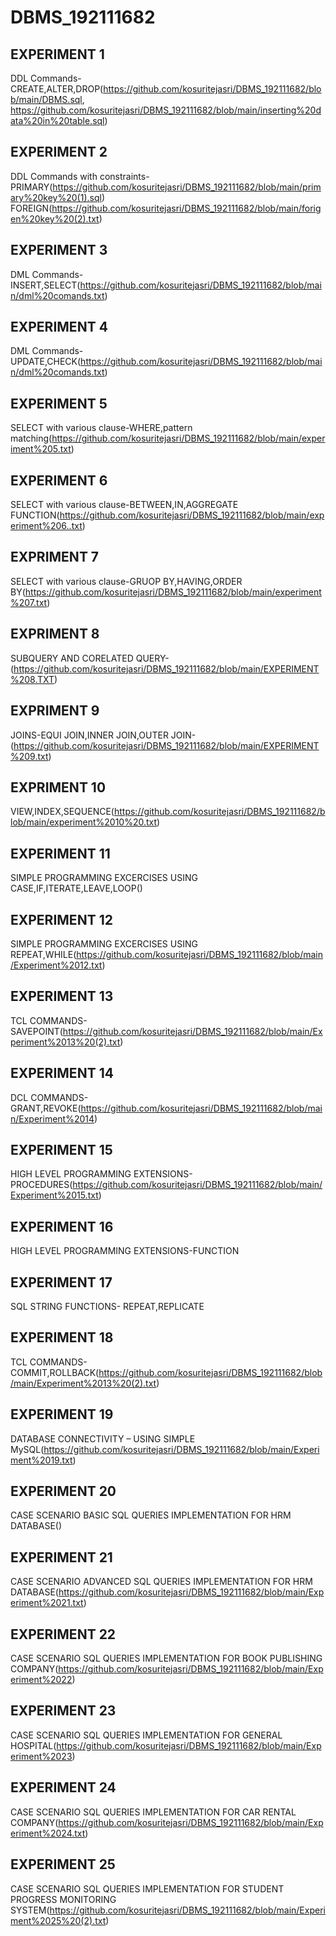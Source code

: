 # DBMS_192111682
## EXPERIMENT 1
   DDL Commands-CREATE,ALTER,DROP(https://github.com/kosuritejasri/DBMS_192111682/blob/main/DBMS.sql,
                                  https://github.com/kosuritejasri/DBMS_192111682/blob/main/inserting%20data%20in%20table.sql)
## EXPERIMENT 2
   DDL Commands with constraints-
      PRIMARY(https://github.com/kosuritejasri/DBMS_192111682/blob/main/primary%20key%20(1).sql)
      FOREIGN(https://github.com/kosuritejasri/DBMS_192111682/blob/main/forigen%20key%20(2).txt)
## EXPERIMENT 3
   DML Commands-INSERT,SELECT(https://github.com/kosuritejasri/DBMS_192111682/blob/main/dml%20comands.txt)
## EXPERIMENT 4
   DML Commands-UPDATE,CHECK(https://github.com/kosuritejasri/DBMS_192111682/blob/main/dml%20comands.txt)
## EXPERIMENT 5
   SELECT with various clause-WHERE,pattern matching(https://github.com/kosuritejasri/DBMS_192111682/blob/main/experiment%205.txt)
## EXPERIMENT 6 
   SELECT with various clause-BETWEEN,IN,AGGREGATE FUNCTION(https://github.com/kosuritejasri/DBMS_192111682/blob/main/experiment%206..txt)
## EXPRIMENT 7 
   SELECT with various clause-GRUOP BY,HAVING,ORDER BY(https://github.com/kosuritejasri/DBMS_192111682/blob/main/experiment%207.txt)
## EXPRIMENT 8
   SUBQUERY AND CORELATED QUERY-(https://github.com/kosuritejasri/DBMS_192111682/blob/main/EXPERIMENT%208.TXT)
## EXPRIMENT 9
   JOINS-EQUI JOIN,INNER JOIN,OUTER JOIN-(https://github.com/kosuritejasri/DBMS_192111682/blob/main/EXPERIMENT%209.txt)
## EXPRIMENT 10
   VIEW,INDEX,SEQUENCE(https://github.com/kosuritejasri/DBMS_192111682/blob/main/experiment%2010%20.txt)
## EXPERIMENT 11
   SIMPLE PROGRAMMING EXCERCISES USING CASE,IF,ITERATE,LEAVE,LOOP()
## EXPERIMENT 12
   SIMPLE PROGRAMMING EXCERCISES USING REPEAT,WHILE(https://github.com/kosuritejasri/DBMS_192111682/blob/main/Experiment%2012.txt)
## EXPERIMENT 13
   TCL COMMANDS-SAVEPOINT(https://github.com/kosuritejasri/DBMS_192111682/blob/main/Experiment%2013%20(2).txt)
## EXPERIMENT 14
   DCL COMMANDS-GRANT,REVOKE(https://github.com/kosuritejasri/DBMS_192111682/blob/main/Experiment%2014)
## EXPERIMENT 15
   HIGH LEVEL PROGRAMMING EXTENSIONS-PROCEDURES(https://github.com/kosuritejasri/DBMS_192111682/blob/main/Experiment%2015.txt)
## EXPERIMENT 16
   HIGH LEVEL PROGRAMMING EXTENSIONS-FUNCTION
## EXPERIMENT 17
   SQL STRING FUNCTIONS- REPEAT,REPLICATE
## EXPERIMENT 18
   TCL COMMANDS-COMMIT,ROLLBACK(https://github.com/kosuritejasri/DBMS_192111682/blob/main/Experiment%2013%20(2).txt)
## EXPERIMENT 19
   DATABASE CONNECTIVITY – USING SIMPLE MySQL(https://github.com/kosuritejasri/DBMS_192111682/blob/main/Experiment%2019.txt)
## EXPERIMENT 20
   CASE SCENARIO BASIC SQL QUERIES IMPLEMENTATION FOR HRM DATABASE()
## EXPERIMENT 21
   CASE SCENARIO ADVANCED SQL QUERIES IMPLEMENTATION FOR HRM DATABASE(https://github.com/kosuritejasri/DBMS_192111682/blob/main/Experiment%2021.txt)
## EXPERIMENT 22
   CASE SCENARIO SQL QUERIES IMPLEMENTATION FOR BOOK PUBLISHING COMPANY(https://github.com/kosuritejasri/DBMS_192111682/blob/main/Experiment%2022)
## EXPERIMENT 23
   CASE SCENARIO SQL QUERIES IMPLEMENTATION FOR GENERAL HOSPITAL(https://github.com/kosuritejasri/DBMS_192111682/blob/main/Experiment%2023)
## EXPERIMENT 24
   CASE SCENARIO SQL QUERIES IMPLEMENTATION FOR CAR RENTAL COMPANY(https://github.com/kosuritejasri/DBMS_192111682/blob/main/Experiment%2024.txt) 
## EXPERIMENT 25
   CASE SCENARIO SQL QUERIES IMPLEMENTATION FOR STUDENT PROGRESS MONITORING SYSTEM(https://github.com/kosuritejasri/DBMS_192111682/blob/main/Experiment%2025%20(2).txt)

   

   
